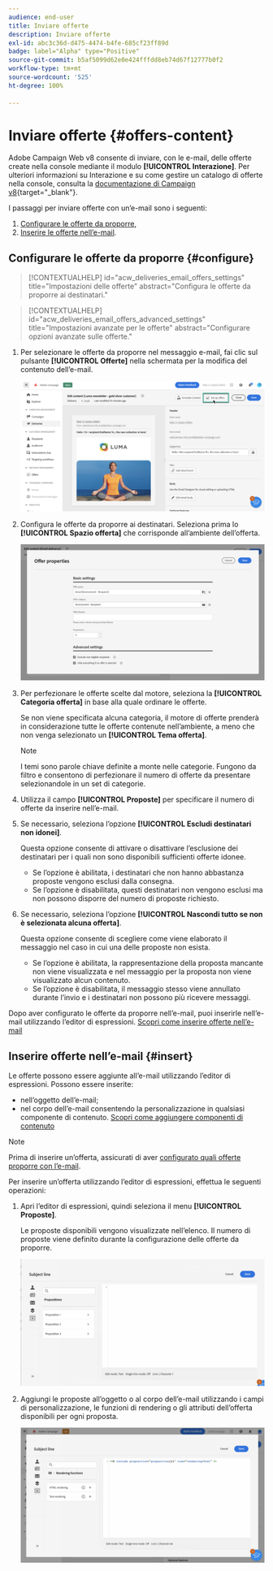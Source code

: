 ```yaml
---
audience: end-user
title: Inviare offerte
description: Inviare offerte
exl-id: abc3c36d-d475-4474-b4fe-685cf23ff89d
badge: label="Alpha" type="Positive"
source-git-commit: b5af5099d62e0e424fffdd8eb74d67f12777b0f2
workflow-type: tm+mt
source-wordcount: '525'
ht-degree: 100%

---
```



# Inviare offerte {#offers-content}

Adobe Campaign Web v8 consente di inviare, con le e-mail, delle offerte create nella console mediante il modulo **[!UICONTROL Interazione]**. Per ulteriori informazioni su Interazione e su come gestire un catalogo di offerte nella console, consulta la [documentazione di Campaign v8](https://experienceleague.adobe.com/docs/campaign/campaign-v8/offers/interaction.html?lang=it){target="_blank"}.

I passaggi per inviare offerte con un’e-mail sono i seguenti:

1. [Configurare le offerte da proporre](#configure),
1. [Inserire le offerte nell’e-mail](#insert).

## Configurare le offerte da proporre {#configure}

>[!CONTEXTUALHELP]
>id="acw_deliveries_email_offers_settings"
>title="Impostazioni delle offerte"
>abstract="Configura le offerte da proporre ai destinatari."

>[!CONTEXTUALHELP]
>id="acw_deliveries_email_offers_advanced_settings"
>title="Impostazioni avanzate per le offerte"
>abstract="Configurare opzioni avanzate sulle offerte."

1. Per selezionare le offerte da proporre nel messaggio e-mail, fai clic sul pulsante **[!UICONTROL Offerte]** nella schermata per la modifica del contenuto dell’e-mail.

   ![](assets/setup-offers.png)

1. Configura le offerte da proporre ai destinatari. Seleziona prima lo **[!UICONTROL Spazio offerta]** che corrisponde all’ambiente dell’offerta.

   ![](assets/create-content-offers.png)

1. Per perfezionare le offerte scelte dal motore, seleziona la **[!UICONTROL Categoria offerta]** in base alla quale ordinare le offerte.

   Se non viene specificata alcuna categoria, il motore di offerte prenderà in considerazione tutte le offerte contenute nell’ambiente, a meno che non venga selezionato un **[!UICONTROL Tema offerta]**.

   >[!NOTE]
   >
   >I temi sono parole chiave definite a monte nelle categorie. Fungono da filtro e consentono di perfezionare il numero di offerte da presentare selezionandole in un set di categorie.

1. Utilizza il campo **[!UICONTROL Proposte]** per specificare il numero di offerte da inserire nell’e-mail.

1. Se necessario, seleziona l’opzione **[!UICONTROL Escludi destinatari non idonei]**.

   Questa opzione consente di attivare o disattivare l’esclusione dei destinatari per i quali non sono disponibili sufficienti offerte idonee.

   * Se l’opzione è abilitata, i destinatari che non hanno abbastanza proposte vengono esclusi dalla consegna.
   * Se l’opzione è disabilitata, questi destinatari non vengono esclusi ma non possono disporre del numero di proposte richiesto.

1. Se necessario, seleziona l’opzione **[!UICONTROL Nascondi tutto se non è selezionata alcuna offerta]**.

   Questa opzione consente di scegliere come viene elaborato il messaggio nel caso in cui una delle proposte non esista.

   * Se l’opzione è abilitata, la rappresentazione della proposta mancante non viene visualizzata e nel messaggio per la proposta non viene visualizzato alcun contenuto.
   * Se l’opzione è disabilitata, il messaggio stesso viene annullato durante l’invio e i destinatari non possono più ricevere messaggi.

Dopo aver configurato le offerte da proporre nell’e-mail, puoi inserirle nell’e-mail utilizzando l’editor di espressioni. [Scopri come inserire offerte nell’e-mail](#insert)

## Inserire offerte nell’e-mail {#insert}

Le offerte possono essere aggiunte all’e-mail utilizzando l’editor di espressioni. Possono essere inserite:

* nell’oggetto dell’e-mail;
* nel corpo dell’e-mail consentendo la personalizzazione in qualsiasi componente di contenuto. [Scopri come aggiungere componenti di contenuto](content-components.md)

>[!NOTE]
>
>Prima di inserire un’offerta, assicurati di aver [configurato quali offerte proporre con l’e-mail](#configure).

Per inserire un’offerta utilizzando l’editor di espressioni, effettua le seguenti operazioni:

1. Apri l’editor di espressioni, quindi seleziona il menu **[!UICONTROL Proposte]**.

   Le proposte disponibili vengono visualizzate nell’elenco. Il numero di proposte viene definito durante la configurazione delle offerte da proporre.

   ![](assets/offer-insertion.png)

1. Aggiungi le proposte all’oggetto o al corpo dell’e-mail utilizzando i campi di personalizzazione, le funzioni di rendering o gli attributi dell’offerta disponibili per ogni proposta.

   ![](assets/offer-inserted.png)
